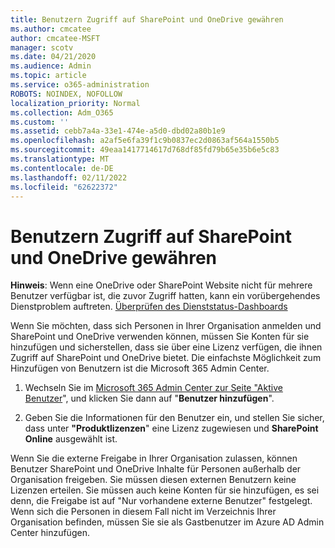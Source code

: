 ```yaml
---
title: Benutzern Zugriff auf SharePoint und OneDrive gewähren
ms.author: cmcatee
author: cmcatee-MSFT
manager: scotv
ms.date: 04/21/2020
ms.audience: Admin
ms.topic: article
ms.service: o365-administration
ROBOTS: NOINDEX, NOFOLLOW
localization_priority: Normal
ms.collection: Adm_O365
ms.custom: ''
ms.assetid: cebb7a4a-33e1-474e-a5d0-dbd02a80b1e9
ms.openlocfilehash: a2af5e6fa39f1c9b0837ec2d0863af564a1550b5
ms.sourcegitcommit: 49eaa1417714617d768df85fd79b65e35b6e5c83
ms.translationtype: MT
ms.contentlocale: de-DE
ms.lasthandoff: 02/11/2022
ms.locfileid: "62622372"
---
```

# <a name="give-users-access-to-sharepoint-and-onedrive"></a>Benutzern Zugriff auf SharePoint und OneDrive gewähren

**Hinweis**: Wenn eine OneDrive oder SharePoint Website nicht für mehrere Benutzer verfügbar ist, die zuvor Zugriff hatten, kann ein vorübergehendes Dienstproblem auftreten. [Überprüfen des Dienststatus-Dashboards](https://portal.office.com/adminportal/home#/servicehealth)
  
Wenn Sie möchten, dass sich Personen in Ihrer Organisation anmelden und SharePoint und OneDrive verwenden können, müssen Sie Konten für sie hinzufügen und sicherstellen, dass sie über eine Lizenz verfügen, die ihnen Zugriff auf SharePoint und OneDrive bietet. Die einfachste Möglichkeit zum Hinzufügen von Benutzern ist die Microsoft 365 Admin Center.
  
1. Wechseln Sie im [Microsoft 365 Admin Center zur Seite "Aktive Benutzer](https://portal.office.com/adminportal/home#/users)", und klicken Sie dann auf "**Benutzer hinzufügen**".
    
2. Geben Sie die Informationen für den Benutzer ein, und stellen Sie sicher, dass unter **"Produktlizenzen**" eine Lizenz zugewiesen und **SharePoint Online** ausgewählt ist. 
    
Wenn Sie die externe Freigabe in Ihrer Organisation zulassen, können Benutzer SharePoint und OneDrive Inhalte für Personen außerhalb der Organisation freigeben. Sie müssen diesen externen Benutzern keine Lizenzen erteilen. Sie müssen auch keine Konten für sie hinzufügen, es sei denn, die Freigabe ist auf "Nur vorhandene externe Benutzer" festgelegt. Wenn sich die Personen in diesem Fall nicht im Verzeichnis Ihrer Organisation befinden, müssen Sie sie als Gastbenutzer im Azure AD Admin Center hinzufügen.
  

